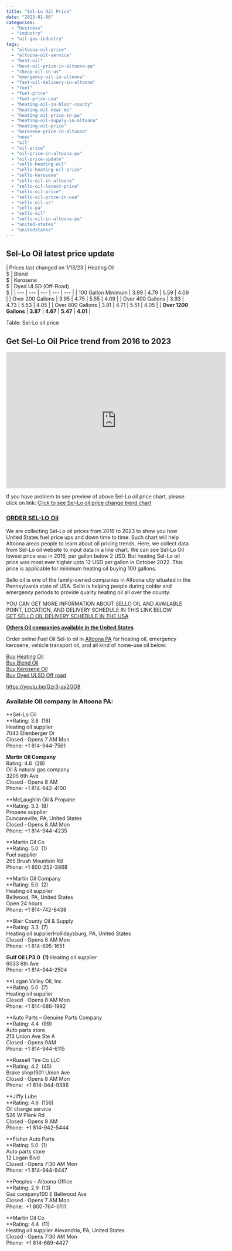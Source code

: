 ```yaml
---
title: "Sel-Lo Oil Price"
date: "2023-01-06"
categories: 
  - "business"
  - "industry"
  - "oil-gas-industry"
tags: 
  - "altoona-oil-price"
  - "altoona-oil-service"
  - "best-oil"
  - "best-oil-price-in-altoona-pa"
  - "cheap-oil-in-us"
  - "emergency-oil-in-altoona"
  - "fast-oil-delivery-in-altoona"
  - "fuel"
  - "fuel-price"
  - "fuel-price-usa"
  - "heating-oil-in-blair-county"
  - "heating-oil-near-me"
  - "heating-oil-price-in-pa"
  - "heating-oil-supply-in-altoona"
  - "heating-oil-price"
  - "kerosene-price-in-altoona"
  - "news"
  - "oil"
  - "oil-price"
  - "oil-price-in-altoona-pa"
  - "oil-price-update"
  - "sello-heating-oil"
  - "sello-heating-oil-price"
  - "sello-kerosene"
  - "sello-oil-in-altoona"
  - "sello-oil-latest-price"
  - "sello-oil-price"
  - "sello-oil-price-in-usa"
  - "sello-oil-us"
  - "sello-pa"
  - "sello-oil"
  - "sello-oil-in-altoona-pa"
  - "united-states"
  - "unitedstates"
---
```


## Sel-Lo Oil latest price update

| Prices last changed on 1/13/23 | Heating Oil  
$ | Blend  
$ | Kerosene  
$ | Dyed ULSD (Off-Road)  
$ |
| --- | --- | --- | --- | --- |
| 100 Gallon Minimum | 3.99 | 4.79 | 5.59 | 4.09 |
| Over 200 Gallons | 3.95 | 4.75 | 5.55 | 4.09 |
| Over 400 Gallons | 3.93 | 4.73 | 5.53 | 4.05 |
| Over 800 Gallons | 3.91 | 4.71 | 5.51 | 4.05 |
| **Over 1200 Gallons** | **3.87** | **4.67** | **5.47** | **4.01** |

Table: Sel-Lo oil price

## Get Sel-Lo Oil Price trend from 2016 to 2023

<iframe width="600" height="371" seamless="" frameborder="0" scrolling="yes" src="https://docs.google.com/spreadsheets/d/e/2PACX-1vQFcpTTjsXdlKjJR4rHKf__hJHiGP1lemBeRS4MXR6KW-ZrHchgwqAMwpodIfCCPMQhBgxzKBYY3TaX/pubchart?oid=1021211221&amp;format=interactive"></iframe>

  

If you have problem to see preview of above Sel-Lo oil price chart, please click on link: [Click to see Sel-Lo oil price change trend chart](https://bdmeter.info/2023/01/06/sello-oil-price-update-13-jan-2023/?noamp=mobile)

### [ORDER SEL-LO Oil](https://sellooil.com/orderonline)

We are collecting Sel-Lo oil prices from 2016 to 2023 to show you how United States fuel price ups and down time to time. Such chart will help Altoona areas people to learn about oil pricing trends. Here, we collect data from Sel-Lo oil website to input data in a line chart. We can see Sel-Lo Oil lowest price was in 2016, per gallon below 2 USD. But heating Sel-Lo oil price was most ever higher upto 12 USD per gallon in October 2022. This price is applicable for minimum heating oil buying 100 gallons.

Sello oil is one of the family-owned companies in Altoona city situated in the Pennsylvania state of USA. Sello is helping people during colder and emergency periods to provide quality heating oil all over the county.

YOU CAN GET MORE INFORMATION ABOUT SELLO OIL AND AVAILABLE POINT, LOCATION, AND DELIVERY SCHEDULE IN THIS LINK BELOW  
[GET SELLO OIL DELIVERY SCHEDULE IN THE USA](https://bdmeter.info/sello-oil/)

[**Others Oil companies available in the United States**](https://bdmeter.info/2021/02/14/latest-sello-oil-price-in-the-united-states-feb-14-2021/)

Order online Fuel Oil Sel-lo oil in [Altoona PA](https://en.wikipedia.org/wiki/Altoona,_Pennsylvania) for heating oil, emergency kerosene, vehicle transport oil, and all kind of home-use oil below:

[Buy Heating Oil](https://sellooil.com/orderonline#!/Heating-Oil/p/54692804/category=22828044)  
[Buy Blend Oil](https://sellooil.com/orderonline#!/Blend/p/55743456/category=22828044)  
[Buy Kerosene Oil](https://bdmeter.info/sello-oil-price-in-altoona-pa/)  
[Buy Dyed ULSD Off road](https://sellooil.com/orderonline#!/Dyed-ULSD-Off-Road/p/55743458/category=22828044)

https://youtu.be/Gzr3-ay2GO8

### **Available Oil company in Altoona PA:**

**Sel-Lo Oil  
**Rating: 3.8  (18)  
Heating oil supplier  
7043 Ellenberger Dr  
Closed ⋅ Opens 7 AM Mon  
Phone: +1 814-944-7561

**Martin Oil Company**  
Rating: 4.6  (28)   
Oil & natural gas company  
3205 6th Ave  
Closed ⋅ Opens 8 AM   
Phone: +1 814-942-4100

**McLaughlin Oil & Propane  
**Rating: 3.3  (8)   
Propane supplier  
Duncansville, PA, United States  
Closed ⋅ Opens 8 AM Mon   
Phone: +1 814-944-4235

**Martin Oil Co  
**Rating: 5.0  (1)   
Fuel supplier  
265 Brush Mountain Rd  
Phone: +1 800-252-3868

**Martin Oil Company  
**Rating: 5.0  (2)   
Heating oil supplier  
Bellwood, PA, United States  
Open 24 hours   
Phone: +1 814-742-8438

**Blair County Oil & Supply  
**Rating: 3.3  (7)  
Heating oil supplierHollidaysburg, PA, United States  
Closed ⋅ Opens 8 AM Mon   
Phone: +1 814-695-1651

**Gulf Oil LP3.0  (1)** Heating oil supplier  
6033 6th Ave  
Phone: +1 814-944-2504

**Logan Valley Oil, Inc  
**Rating: 5.0  (7)   
Heating oil supplier  
Closed ⋅ Opens 8 AM Mon   
Phone: +1 814-686-1992

**Auto Parts – Genuine Parts Company  
**Rating: 4.4  (99)   
Auto parts store  
213 Union Ave Ste A  
Closed ⋅ Opens 9AM   
Phone: +1 814-944-6115

**Russell Tire Co LLC  
**Rating: 4.2  (45)   
Brake shop1901 Union Ave  
Closed ⋅ Opens 8 AM Mon   
Phone:  +1 814-944-9386

**Jiffy Lube  
**Rating: 4.6  (156)   
Oil change service  
526 W Plank Rd  
Closed ⋅ Opens 9 AM   
Phone:  +1 814-942-5444

**Fisher Auto Parts  
**Rating: 5.0  (1)  
Auto parts store  
12 Logan Blvd  
Closed ⋅ Opens 7:30 AM Mon   
Phone: +1 814-944-9447

**Peoples – Altoona Office  
**Rating: 2.9  (13)   
Gas company100 E Bellwood Ave  
Closed ⋅ Opens 7 AM Mon   
Phone:  +1 800-764-0111

**Martin Oil Co  
**Rating: 4.4  (11)   
Heating oil supplier Alexandria, PA, United States  
Closed ⋅ Opens 7:30 AM Mon   
Phone:  +1 814-669-4427
